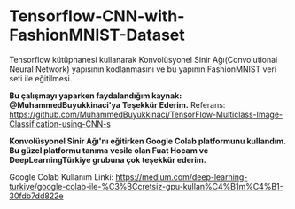 # Tensorflow-CNN-with-FashionMNIST-Dataset
Tensorflow kütüphanesi kullanarak Konvolüsyonel Sinir Ağı(Convolutional Neural Network) yapısının kodlanmasını ve bu yapının FashionMNIST veri seti ile eğitilmesi.

**Bu çalışmayı yaparken faydalandığım kaynak: @MuhammedBuyukkinaci'ya Teşekkür Ederim.**
Referans: https://github.com/MuhammedBuyukkinaci/TensorFlow-Multiclass-Image-Classification-using-CNN-s

**Konvolüsyonel Sinir Ağı'nı eğitirken Google Colab platformunu kullandım. Bu güzel platformu tanıma vesile olan Fuat Hocam ve DeepLearningTürkiye grubuna çok teşekkür ederim.**

Google Colab Kullanım Linki: https://medium.com/deep-learning-turkiye/google-colab-ile-%C3%BCcretsiz-gpu-kullan%C4%B1m%C4%B1-30fdb7dd822e
